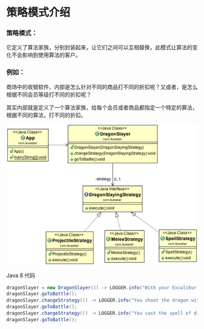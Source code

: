 # 策略模式介绍

### 策略模式：

它定义了算法家族，分别封装起来，让它们之间可以互相替换，此模式让算法的变化不会影响到使用算法的客户。

### 例如：

商场中的收银软件，内部是怎么针对不同的商品打不同的折扣呢？又或者，是怎么根据不同会员等级打不同的折扣呢？

其实内部就是定义了一个算法家族，给每个会员或者商品都指定一个特定的算法，根据不同的算法，打不同的折扣。

![alt text](./etc/strategy_1.png "Strategy")

Java 8 代码

```java
dragonSlayer = new DragonSlayer(() -> LOGGER.info("With your Excalibur you severe the dragon's head!"));
dragonSlayer.goToBattle();
dragonSlayer.changeStrategy(() -> LOGGER.info("You shoot the dragon with the magical crossbow and it falls dead on the ground!"));
dragonSlayer.goToBattle();
dragonSlayer.changeStrategy(() -> LOGGER.info("You cast the spell of disintegration and the dragon vaporizes in a pile of dust!"));
dragonSlayer.goToBattle();
```